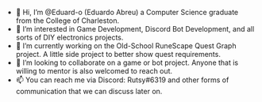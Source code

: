- 👋 Hi, I’m @Eduard-o (Eduardo Abreu) a Computer Science graduate from the College of Charleston.
- 👀 I’m interested in Game Development, Discord Bot Development, and all sorts of DIY electronics projects.
- 🌱 I’m currently working on the Old-School RuneScape Quest Graph project. A little side project to better show quest requirements.
- 💞️ I’m looking to collaborate on a game or bot project. Anyone that is willing to mentor is also welcomed to reach out.
- 📫 You can reach me via Discord: Rutsy#6319 and other forms of communication that we can discuss later on.

<!---
Eduard-o/Eduard-o is a ✨ special ✨ repository because its `README.md` (this file) appears on your GitHub profile.
You can click the Preview link to take a look at your changes.
--->
